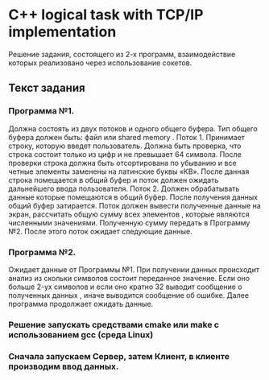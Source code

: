 # C++ logical task with TCP/IP implementation
Решение задания, состоящего из 2-х программ, взаимодействие которых реализовано через использование сокетов.

## Текст задания

### Программа  №1. 
Должна состоять  из двух потоков и одного общего буфера. Тип общего буфера должен быть: файл или  shared memory .
Поток 1.  Принимает строку, которую введет  пользователь.   Должна быть  проверка, что  строка состоит только  из  цифр и  не превышает 64 символа. После проверки строка должна быть  отсортирована по убыванию и все четные элементы заменены на латинские буквы «КВ». После данная строка помещается  в общий буфер и поток должен ожидать дальнейшего ввода пользователя.
Поток 2. Должен  обрабатывать  данные которые помещаются в общий буфер. После получения данных общий буфер затирается. Поток должен вывести полученные данные на экран, рассчитать  общую  сумму всех  элементов , которые являются численными значениями.  Полученную сумму передать в Программу №2. После этого поток ожидает следующие данные.

### Программа  №2. 
Ожидает данные от  Программы №1. При получении  данных происходит анализ из скольки символов состоит  переданное значение. Если оно больше 2-ух символов и если оно кратно 32 выводит сообщение о полученных данных  , иначе выводится сообщение об ошибке. Далее программа продолжает ожидать данные.

### Решение запускать средствами cmake или make с использованием gcc (среда Linux)
### Сначала запускаем Сервер, затем Клиент, в клиенте производим ввод данных.
